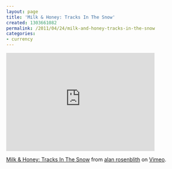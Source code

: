 ```yaml
---
layout: page
title: 'Milk & Honey: Tracks In The Snow'
created: 1303661082
permalink: /2011/04/24/milk-and-honey-tracks-in-the-snow
categories:
- currency
---
```

<iframe src="http://player.vimeo.com/video/9587432" width="400" height="265" frameborder="0"></iframe><p><a href="http://vimeo.com/9587432">Milk & Honey: Tracks In The Snow</a> from <a href="http://vimeo.com/alanrosenblith">alan rosenblith</a> on <a href="http://vimeo.com">Vimeo</a>.</p>
